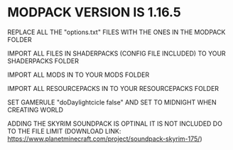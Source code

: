 # MODPACK VERSION IS 1.16.5
REPLACE ALL THE "options.txt" FILES WITH THE ONES IN THE MODPACK FOLDER

IMPORT ALL FILES IN SHADERPACKS (CONFIG FILE INCLUDED) TO YOUR SHADERPACKS FOLDER

IMPORT ALL MODS IN TO YOUR MODS FOLDER

IMPORT ALL RESOURCEPACKS IN TO YOUR RESOURCEPACKS FOLDER

SET GAMERULE "doDaylightcicle false" AND SET TO MIDNIGHT WHEN CREATING WORLD

ADDING THE SKYRIM SOUNDPACK IS OPTINAL IT IS NOT INCLUDED DO TO THE FILE LIMIT (DOWNLOAD LINK: https://www.planetminecraft.com/project/soundpack-skyrim-175/)
